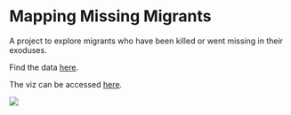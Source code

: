 # Mapping Missing Migrants

A project to explore migrants who have been killed or went missing in their exoduses.

Find the data [here](https://missingmigrants.iom.int/global-figures/all/csv?eid=2360&token=GtsEDqi6lvfhaRbBnDiua9r9Tu63CotCVpGNaDwhL-U&return-url=/).

The viz can be accessed [here](https://connorrothschild.github.io/map-missing-migrants/).

[![](/images/thumbnail.jpg)](https://connorrothschild.github.io/map-missing-migrants/)
